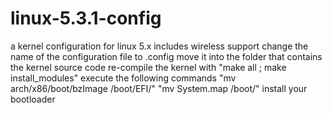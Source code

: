 # linux-5.3.1-config
a kernel configuration for linux 5.x includes wireless support
change the name of the configuration file  to .config
move it into the folder that contains the kernel source code
re-compile the kernel with "make all ; make install_modules"
execute the following commands "mv arch/x86/boot/bzImage /boot/EFI/"
"mv System.map /boot/"
install your bootloader

